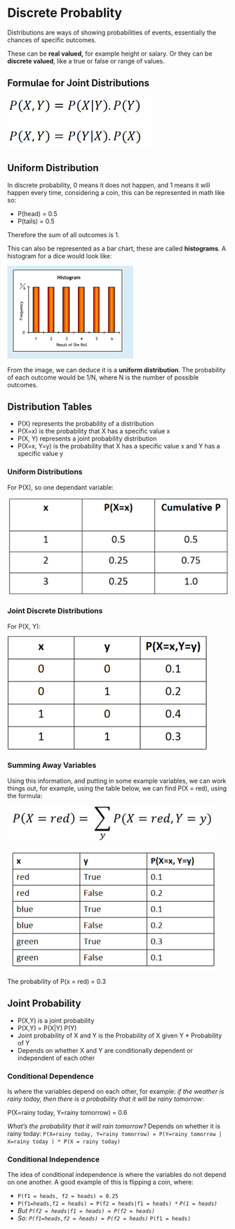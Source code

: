 # Discrete Probablity

Distributions are ways of showing probabilities of events, essentially the chances of specific outcomes.

These can be **real valued,** for example height or salary. Or they can be **discrete valued**, like a true or false or range of values.

## Formulae for Joint Distributions

![](../../../../../.gitbook/assets/image%20%28172%29.png)

## Uniform Distribution

In discrete probability, 0 means it does not happen, and 1 means it will happen every time, considering a coin, this can be represented in math like so:

* P\(head\) = 0.5
* P\(tails\) = 0.5

Therefore the sum of all outcomes is 1.

This can also be represented as a bar chart, these are called **histograms**. A histogram for a dice would look like:

![](../../../../../.gitbook/assets/image%20%28141%29.png)

From the image, we can deduce it is a **uniform distribution**. The probability of each outcome would be 1/N, where N is the number of possible outcomes.

## Distribution Tables

* P\(X\) represents the probability of a distribution
* P\(X=x\) is the probability that X has a specific value x
* P\(X, Y\) represents a joint probability distribution
* P\(X=x, Y=y\) is the probability that X has a specific value x and Y has a specific value y

### Uniform Distributions

For P\(X\), so one dependant variable:

![](../../../../../.gitbook/assets/image%20%28163%29.png)

### Joint Discrete Distributions

For P\(X, Y\):

![](../../../../../.gitbook/assets/image%20%28187%29.png)

### Summing Away Variables

Using this information, and putting in some example variables, we can work things out, for example, using the table below, we can find P\(X = red\), using the formula:

![](../../../../../.gitbook/assets/image%20%28150%29.png)

![](../../../../../.gitbook/assets/image%20%28158%29.png)

The probability of P\(x = red\)  = 0.3

## Joint Probability

* P\(X,Y\) is a joint probability
* P\(X,Y\) = P\(X\|Y\) P\(Y\)
* Joint probability of X and Y is the Probability of X given Y \* Probability of Y
* Depends on whether X and Y are conditionally dependent or independent of each other

### **Conditional Dependence**

Is where the variables depend on each other, for example: _if the weather is rainy today, then there is a probability that it will be rainy tomorrow_:

P\(X=rainy today, Y=rainy tomorrow\) = 0.6

_What’s the probability that it will rain tomorrow?_ Depends on whether it is rainy today: `P(X=rainy today, Y=rainy tomorrow) = P(Y=rainy tomorrow | X=rainy today ) * P(X = rainy today)`

### Conditional Independence

The idea of conditional independence is where the variables do not depend on one another. A good example of this is flipping a coin, where:

* `P(f1 = heads, f2 = heads) = 0.25`
* `P(f1=heads,f2 = heads) = P(f2 = heads|f1 = heads) *` _`P(1 = heads)`_
* _But `P(f2 = heads|f1 = heads) = P(f2 = heads)`_
* _So: `P(f1=heads,f2 = heads) = P(f2 = heads)`_  `P(f1 = heads)`

